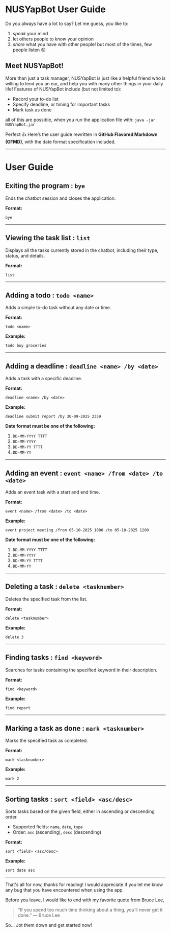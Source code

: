 # NUSYapBot User Guide
Do you always have a lot to say? Let me guess, you like to: 

1. _speak_ your mind
2. let others people to _know_ your opinion
3. _share_ what you have with other people! 
but most of the times, few people listen 😞

## Meet NUSYapBot!
More than just a task manager, NUSYapBot is just like a helpful friend who is willing to lend you an ear, and help you with many other things in your daily life! Features of NUSYapBot include (but not limited to):

- Record your to-do list
- Specify deadline, or timing for important tasks
- Mark task as done

all of this are possible, when you run the application file with:
`java -jar NUSYapBot.jar`


Perfect 👍 Here’s the user guide rewritten in **GitHub Flavored Markdown (GFMD)**, with the date format specification included.

---

# User Guide

## Exiting the program : `bye`

Ends the chatbot session and closes the application.

**Format:**

```
bye  
```

---

## Viewing the task list : `list`

Displays all the tasks currently stored in the chatbot, including their type, status, and details.

**Format:**

```
list  
```

---

## Adding a todo : `todo <name>`

Adds a simple to-do task without any date or time.

**Format:**

```
todo <name>  
```

**Example:**

```
todo buy groceries  
```

---

## Adding a deadline : `deadline <name> /by <date>`

Adds a task with a specific deadline.

**Format:**

```
deadline <name> /by <date>  
```

**Example:**

```
deadline submit report /by 30-09-2025 2359  
```

**Date format must be one of the following:**

1. `DD-MM-YYYY TTTT`
2. `DD-MM-YYYY`
3. `DD-MM-YY TTTT`
4. `DD-MM-YY`

---

## Adding an event : `event <name> /from <date> /to <date>`

Adds an event task with a start and end time.

**Format:**

```
event <name> /from <date> /to <date>  
```

**Example:**

```
event project meeting /from 05-10-2025 1000 /to 05-10-2025 1200  
```

**Date format must be one of the following:**

1. `DD-MM-YYYY TTTT`
2. `DD-MM-YYYY`
3. `DD-MM-YY TTTT`
4. `DD-MM-YY`

---

## Deleting a task : `delete <tasknumber>`

Deletes the specified task from the list.

**Format:**

```
delete <tasknumber>  
```

**Example:**

```
delete 3  
```

---

## Finding tasks : `find <keyword>`

Searches for tasks containing the specified keyword in their description.

**Format:**

```
find <keyword>  
```

**Example:**

```
find report  
```

---

## Marking a task as done : `mark <tasknumber>`

Marks the specified task as completed.

**Format:**

```
mark <tasknumber>  
```

**Example:**

```
mark 2  
```

---

## Sorting tasks : `sort <field> <asc/desc>`

Sorts tasks based on the given field, either in ascending or descending order.

* Supported fields: `name`, `date`, `type`
* Order: `asc` (ascending), `desc` (descending)

**Format:**

```
sort <field> <asc/desc>  
```

**Example:**

```
sort date asc  
```

---

That's all for now, thanks for reading!
I would appreciate if you let me know any bug that you have encountered when using the app.

Before you leave, I would like to end with my favorite quote from Bruce Lee,
> “If you spend too much time thinking about a thing, you’ll never get it done.” — Bruce Lee

So... Jot them down and get started now!